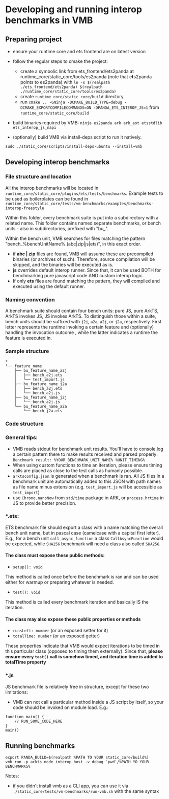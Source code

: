 # Developing and running interop benchmarks in VMB

## Preparing project

- ensure your runtime core and ets frontend are on latest version
- follow the regular steps to cmake the project:
    - create a symbolic link from ets_frontend/ets2panda at runtime_core/static_core/tools/es2panda (note that e**t**s2panda points to es2panda) with `ln -s $(realpath ./ets_frontend/ets2panda) $(realpath ./runtime_core/static_core/tools/es2panda)`
    - create `runtime_core/static_core/build` directory 
    - run `cmake .. -GNinja -DCMAKE_BUILD_TYPE=debug -DCMAKE_EXPORTCOMPILECOMMANDS=ON -DPANDA_ETS_INTEROP_JS=1` from `runtime_core/static_core/build`
- build binaries required by VMB:
    `ninja es2panda ark ark_aot etsstdlib ets_interop_js_napi`

- (optionally) build VMB via install-deps script to run it natively.
```
sudo ./static_core/scripts/install-deps-ubuntu --install=vmb
```

## Developing interop benchmarks

### File structure and location

All the interop benchmarks will be located in `runtime_core/static_core/plugins/ets/tests/benchmarks`. Example tests to be used as boilerplates can be found in `runtime_core/static_core/tests/vm-benchmarks/examples/benchmarks-interop-freestyle` 

Within this folder, every benchmark suite is put into a subdirectory with a related name. This folder contains named separate benchmarks, or bench units - also in subdirectories, prefixed with "bu_". 

Within the bench unit, VMB searches for files matching the pattern "bench_%benchUnitName%.(abc|zip|js|ets)", in this exact order.

- if **abc | zip** files are found, VMB will assume these are precompiled binaries (or archives of such). Therefore, source compilation will be skipped, and the binaries will be executed as is.
- **js** overrides default interop runner. Since that, it can be used BOTH for benchmarking pure javascript code AND custom interop logic.
- If only **ets** files are found matching the pattern, they will compiled and executed using the default runner.  

### Naming convention

A benchmark suite should contain four bench units: pure JS, pure ArkTS, ArkTS invokes JS, JS invokes ArkTS. To distinguish those within a suite, bench units should be suffixed with `j2j`, `a2a`, `a2j`, or `j2a`, respectively. First letter represents the runtime invoking a certain feature and (optionally) handling the invocation outcome , while the latter indicates a runtime the feature is executed in.

### Sample structure

```
*
└── feature_name
    ├── bu_feature_name_a2j
    │   ├── bench_a2j.ets
    │   └── test_import.js
    ├── bu_feature_name_j2a
    │   ├── bench_a2j.ets
    │   └── bench_a2j.js
    ├── bu_feature_name_j2j
    │   └── bench_a2j.js
    └── bu_feature_name_a2a
        └── bench_j2a.ets

```


### Code structure

### General tips:
- VMB reads stdout for benchmark unit results. You'll have to console.log a certain pattern there to make results received and parsed properly: `Benchmark result: %YOUR_BENCHMARK_UNIT_NAME% %UNIT_TIMING%`
- When using custom functions to time an iteration, please ensure timing calls are placed as close to the test calls as humanly possible.
- `arktsconfig.json` is generated when a benchmark is ran. All JS files in a benchmark unit are automatically added to this JSON with path names as file name minus extension (e.g. `test_import.js` will be accessible as `test_import`)
- use `Chrono.nanoNow` from `std/time` package in ARK, or `process.hrtime` in JS to provide better precision. 

### *.ets:

ETS benchmark file should export a class with a name matching the overall bench unit name, but in pascal case (camelcase with a capital first letter). E.g., for a bench unit `call_async_function` a class `CallAsyncFunction` would be expected, while `SHA256` benchmark will need a class also called `SHA256`.

####  The class **must** expose these public methods:

- `setup(): void`

This method is called once before the benchmark is ran and can be used either for warmup or preparing whatever is needed.


- `test(): void`

This method is called every benchmark iteration and basically IS the iteration.

#### The class **may also** expose these public properties or methods

- `runsLeft: number` (or an exposed setter for it)
- `totalTime: number` (or an exposed getter)

These properties indicate that VMB would expect iterations to be timed in this particular class (opposed to timing them externally). Since that, **please ensure every `test()` call is somehow timed, and iteration time is added to totalTime property**

### *.js

JS benchmark file is relatively free in structure, except for these two limitations:

- VMB can not call a particular method inside a JS script by itself, so your code should be invoked on module load. E.g.:
```
function main() {
    // RUN_SOME_CODE_HERE
}
main()
``` 


## Running benchmarks

```
export PANDA_BUILD=$(realpath %PATH TO YOUR static_core/build%)
vmb run -p arkts_node_interop_host -v debug `pwd`/%PATH YO YOUR BENCHMARKS%
```

Notes:
- if you didn't install vmb as a CLI app, you can use it via `./static_core/tests/vm-benchmarks/run-vmb.sh` with the same syntax
